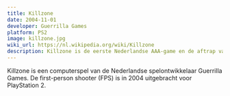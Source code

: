 ```yaml
---
title: Killzone
date: 2004-11-01
developer: Guerrilla Games
platform: PS2
image: killzone.jpg
wiki_url: https://nl.wikipedia.org/wiki/Killzone
description: Killzone is de eerste Nederlandse AAA-game en de aftrap van een succesvolle franchise. Voor Guerrilla Games een belangrijke stap op het internationale podium.
---
```


Killzone is een computerspel van de Nederlandse spelontwikkelaar Guerrilla Games. De first-person shooter (FPS) is in 2004 uitgebracht voor PlayStation 2.